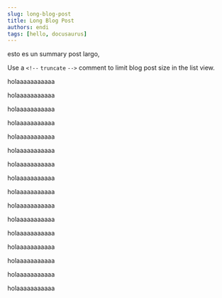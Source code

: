 ```yaml
---
slug: long-blog-post
title: Long Blog Post
authors: endi
tags: [hello, docusaurus]
---
```


esto es un summary post largo,

Use a `<!--` `truncate` `-->` comment to limit blog post size in the list view.

<!--truncate-->

holaaaaaaaaaaa

holaaaaaaaaaaa

holaaaaaaaaaaa

holaaaaaaaaaaa

holaaaaaaaaaaa

holaaaaaaaaaaa

holaaaaaaaaaaa

holaaaaaaaaaaa

holaaaaaaaaaaa

holaaaaaaaaaaa

holaaaaaaaaaaa

holaaaaaaaaaaa

holaaaaaaaaaaa

holaaaaaaaaaaa

holaaaaaaaaaaa

holaaaaaaaaaaa
